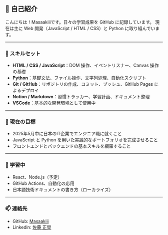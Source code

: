 ## 👋 自己紹介

こんにちは！Masaakiiiです。日々の学習成果を GitHub に記録しています。
現在は主に Web 開発（JavaScript / HTML / CSS）と Python に取り組んでいます。

---

### 🧠 スキルセット

* **HTML / CSS / JavaScript**：DOM 操作、イベントリスナー、Canvas 操作の基礎
* **Python**：基礎文法、ファイル操作、文字列処理、自動化スクリプト
* **Git / GitHub**：リポジトリの作成、コミット、プッシュ、GitHub Pages によるデプロイ
* **Notion / Markdown**：習慣トラッカー、学習計画、ドキュメント整理
* **VSCode**：基本的な開発環境として使用中

---

### 🎯 現在の目標

* 2025年5月中に日本のIT企業でエンジニア職に就くこと
* JavaScript と Python を用いた実践的なポートフォリオを完成させること
* フロントエンドとバックエンドの基本スキルを網羅すること

---

### 🌱 学習中

* React、Node.js（予定）
* GitHub Actions、自動化の応用
* 日本語技術ドキュメントの書き方（ローカライズ）

---

### 📫 連絡先

* GitHub: [Masaakiii](https://github.com/Masaakiii)
* Linkedin: [佐藤 正晃](https://www.linkedin.com/in/%E6%AD%A3%E6%99%83-%E4%BD%90%E8%97%A4-35887b364/)
